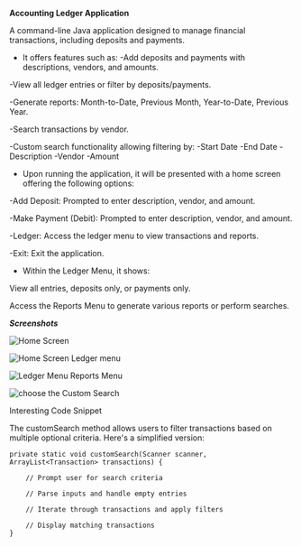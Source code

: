    ********************Accounting Ledger Application********************
      
A command-line Java application designed to manage financial transactions, including deposits and payments. 

 * It offers features such as:
 -Add deposits and payments with descriptions, vendors, and amounts.
  
 -View all ledger entries or filter by deposits/payments.
 
 -Generate reports: Month-to-Date, Previous Month, Year-to-Date, Previous Year.
 
 -Search transactions by vendor.
 
 -Custom search functionality allowing filtering by:
  -Start Date
  -End Date
  -Description
  -Vendor
  -Amount
 * Upon running the application, it will be presented with a home screen offering the following options:​

 -Add Deposit: Prompted to enter description, vendor, and amount.

 -Make Payment (Debit): Prompted to enter description, vendor, and amount.

 -Ledger: Access the ledger menu to view transactions and reports.

 -Exit: Exit the application.​

 * Within the Ledger Menu, it shows:​

View all entries, deposits only, or payments only.

Access the Reports Menu to generate various reports or perform searches.




***Screenshots***

![Home Screen](https://github.com/user-attachments/assets/805d3ede-0759-40fe-95e5-4c01c687594e)

![Home Screen   Ledger menu](https://github.com/user-attachments/assets/803a5c7b-e8aa-429d-9c9b-3d0b3c5dabd1)

![Ledger Menu   Reports Menu](https://github.com/user-attachments/assets/8d872c26-f3be-4380-9dd8-1d7b348046a9)

![choose the Custom Search](https://github.com/user-attachments/assets/f3ac0c1b-2e49-4055-aa9e-94a555a9b2d7)



 Interesting Code Snippet

The customSearch method allows users to filter transactions based on multiple optional criteria. Here's a simplified version:

    private static void customSearch(Scanner scanner, ArrayList<Transaction> transactions) {
 
        // Prompt user for search criteria
    
        // Parse inputs and handle empty entries
    
        // Iterate through transactions and apply filters
    
        // Display matching transactions
    }


